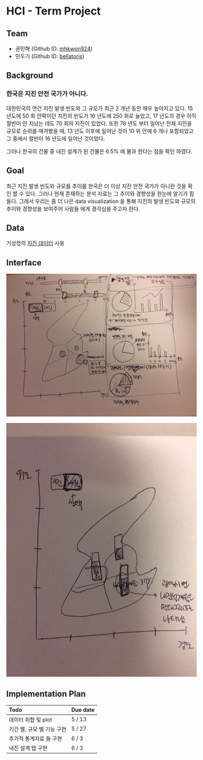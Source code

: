 # HCI - Term Project 

## Team
* 권민혁 (Github ID: [mhkwon924](https://github.com/mhkwon924))
* 민두기 (Github ID: [bellatoris](https://github.com/bellatoris))

## Background
### 한국은 지진 안전 국가가 아니다.

대한민국의 연간 지진 발생 빈도와 그 규모가 최근 2 개년 동안 매우 높아지고 있다. 15 년도에 50 회 안팍이던 지진의 빈도가 16 년도에 250 회로 늘었고, 17 년도의 경우 아직 절반이 안 지났는 데도 70 회의 지진이 있었다. 또한 78 년도 부터 일어난 전체 지진을 규모로 순위를 매겨봤을 때, 13 년도 이후에 일어난 것이 10 위 안에 6 개나 포함되었고 그 중에서 절반이 16 년도에 일어난 것이었다.

그러나 한국의 건물 중 내진 설계가 된 건물은 6.5% 에 불과 한다는 점을 확인 하였다.

## Goal

최근 지진 발생 빈도와 규모를 추이를 한국은 더 이상 지진 안전 국가가 아니란 것을 확인 할 수 있다. 그러나 현재 존재하는 분석 자료는 그 추이와 경향성을 한눈에 알기가 힘들다. 그래서 우리는 좀 더 나은 data visualization 을 통해 지진의 발생 빈도와 규모의 추이와 경향성을 보여주어 사람들 에게 경각심을 주고자 한다.

## Data

기상청의 [지진 데이터](http://www.kma.go.kr/weather/earthquake_volcano/domesticlist.jsp) 사용

## Interface 

![interface1](interface1.jpeg)

![interface2](interface2.jpeg)

## Implementation Plan
| Todo | Due date|
|:----|:--------|
| 데이터 취합 및 plot | 5 / 13 |
| 기간 별, 규모 별 기능 구현| 5 / 27|
| 추가적 통계자료 들 구현 | 6 / 3 |
| 내진 설계 탭 구현 | 6 / 3 |